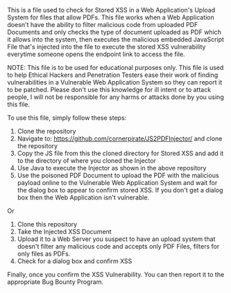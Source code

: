 This is a file used to check for Stored XSS in a Web Application's Upload System for files that allow PDFs. This file works when a Web Application doesn't have the ability to filter malicious code from uploaded PDF Documents and only checks the type of document uploaded as PDF which it allows into the system, then executes the malicious embedded JavaScript File that's injected into the file to execute the stored XSS vulnerability everytime someone opens the endpoint link to access the file.

NOTE: This file is to be used for educational purposes only. This file is used to help Ethical Hackers and Penetration Testers ease their work of finding vulnerabilities in a Vulnerable Web Application System so they can report it to be patched. Please don't use this knowledge for ill intent or to attack people, I will not be responsible for any harms or attacks done by you using this file.

To use this file, simply follow these steps:

1. Clone the repository
2. Navigate to: https://github.com/cornerpirate/JS2PDFInjector/ and clone the repository
3. Copy the JS file from this the cloned directory for Stored XSS and add it to the directory of where you cloned the Injector
4. Use Java to execute the Injector as shown in the above repository
5. Use the poisoned PDF Document to upload the PDF with the malicious payload online to the Vulnerable Web Application System and wait for the dialog box to appear to confirm stored XSS. If you don't get a dialog box then the Web Application isn't vulnerable.

Or

1. Clone this repository
2. Take the Injected XSS Document
3. Upload it to a Web Server you suspect to have an upload system that doesn't filter any malicious code and accepts only PDF Files, filters for only files as PDFs.
4. Check for a dialog box and confirm XSS

Finally, once you confirm the XSS Vulnerability. You can then report it to the appropriate Bug Bounty Program.
